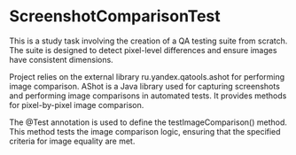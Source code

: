 # ScreenshotComparisonTest

This is a study task involving the creation of a QA testing suite from scratch. The suite is designed to detect pixel-level differences and ensure images have consistent dimensions.

Project relies on the external library ru.yandex.qatools.ashot for performing image comparison. 
AShot is a Java library used for capturing screenshots and performing image comparisons in automated tests. 
It provides methods for pixel-by-pixel image comparison.

The @Test annotation is used to define the testImageComparison() method. 
This method tests the image comparison logic, ensuring that the specified criteria for image equality are met. 
